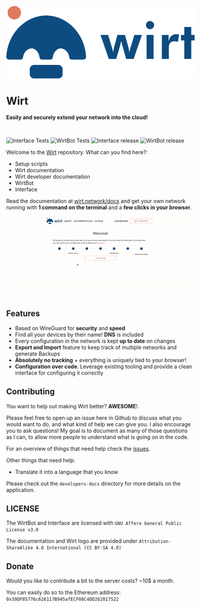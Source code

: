 ![Wirt logo](Interface/public/logo.svg)

# Wirt
**Easily and securely extend your network into the cloud!**

<br/>

![Interface Tests](https://github.com/b-m-f/Wirt/workflows/run%20Interface%20tests/badge.svg)
![WirtBot Tests](https://github.com/b-m-f/Wirt/workflows/run%20WirtBot%20tests/badge.svg)
![Interface release](https://github.com/b-m-f/Wirt/workflows/build%20and%20push%20interface/badge.svg)
![WirtBot release](https://github.com/b-m-f/Wirt/workflows/build%20and%20push%20WirtBot/badge.svg)

Welcome to the [Wirt](https://wirt.network) repository.
What can you find here?:

- Setup scripts
- Wirt documentation
- Wirt developer documentation
- WirtBot
- Interface

Read the documentation at [wirt.network/docs](https://wirt.network) and get your own network running with **1 command on the terminal** and a **few clicks in your browser**.


![Small video to demonstrate the Tutorial](media/wirt_tutorial.gif)

## Features
- Based on WireGuard for **security** and **speed**
- Find all your devices by their name! **DNS** is included
- Every configuration in the network is kept **up to date** on changes
- **Export and Import** feature to keep track of multiple networks and generate Backups
- **Absolutely no tracking** + everything is uniquely tied to your browser!
- **Configuration over code**. Leverage existing tooling and provide a clean interface for configuring it correctly

## Contributing

You want to help out making Wirt better? **AWESOME**!.

Please feel free to open up an issue here in Github to discuss what you would want to do, and what kind of help we can give you.
I also encourage you to ask questions! My goal is to document as many of those questions as I can, to allow more people to understand what is going on in the code.

For an overview of things that need help check the [issues](https://github.com/b-m-f/wirt/issues).

Other things that need help:

- Translate it into a language that you know

Please check out the `developers-docs` directory for more details on the application.

## LICENSE

The WirtBot and Interface are licensed with `GNU Affero General Public License v3.0`

The documentation and Wirt logo are provided under `Attribution-ShareAlike 4.0 International (CC BY-SA 4.0)`

## Donate

Would you like to contribute a bit to the server costs? ~10$ a month.

You can easily do so to the Ethereum address: `0x39DF85776c626117B945afECF08C4DD262817522`
